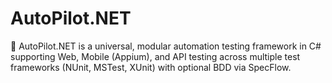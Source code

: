 # AutoPilot.NET
🔧 AutoPilot.NET is a universal, modular automation testing framework in C# supporting Web, Mobile (Appium), and API testing across multiple test frameworks (NUnit, MSTest, XUnit) with optional BDD via SpecFlow.

